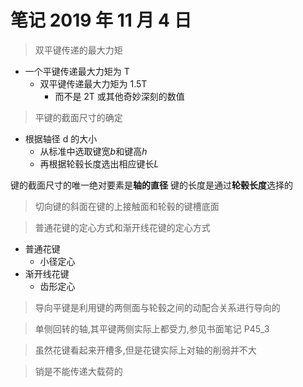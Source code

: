 <!--
 * @Author: your name
 * @Date: 2019-10-15 09:33:50
 * @LastEditTime: 2019-11-04 16:44:04
 * @LastEditors: Please set LastEditors
 * @Description: In User Settings Edit
 * @FilePath: \Chapter_3\textbook_3.md
 -->

# 笔记 2019 年 11 月 4 日

> 双平键传递的最大力矩

- 一个平键传递最大力矩为 T
  - 双平键传递最大力矩为 1.5T
    - 而不是 2T 或其他奇妙深刻的数值

> 平键的截面尺寸的确定

- 根据轴径 d 的大小
  - 从标准中选取键宽$b$和键高$h$
  - 再根据轮毂长度选出相应键长$L$

键的截面尺寸的唯一绝对要素是**轴的直径**
键的长度是通过**轮毂长度**选择的

> 切向键的斜面在键的上接触面和轮毂的键槽底面

> 普通花键的定心方式和渐开线花键的定心方式

- 普通花键
  - 小径定心
- 渐开线花键
  - 齿形定心

> 导向平键是利用键的两侧面与轮毂之间的动配合关系进行导向的

> 单侧回转的轴,其平键两侧实际上都受力,参见书面笔记 P45_3

> 虽然花键看起来开槽多,但是花键实际上对轴的削弱并不大

> 销是不能传递大载荷的
